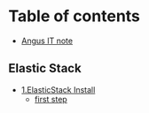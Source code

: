 # Table of contents

* [Angus IT note](README.md)

## Elastic Stack

* [1.ElasticStack Install](elastic-stack/1.elasticstack-install/README.md)
  * [first step](elastic-stack/1.elasticstack-install/first-step.md)


